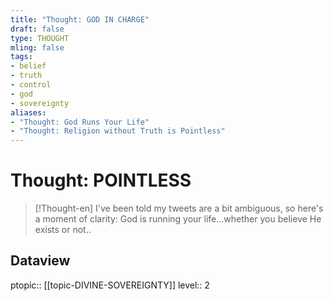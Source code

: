 ```yaml
---
title: "Thought: GOD IN CHARGE"
draft: false
type: THOUGHT
mling: false
tags:
- belief
- truth
- control
- god
- sovereignty
aliases:
- "Thought: God Runs Your Life"
- "Thought: Religion without Truth is Pointless"
---
```

# Thought: POINTLESS
> [!Thought-en]
>  I've been told my tweets are a bit ambiguous, so here's a moment of clarity:
>  God is running your life...whether you believe He exists or not..

## Dataview
ptopic:: [[topic-DIVINE-SOVEREIGNTY]]
level:: 2
